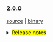 ### 2.0.0

 [source](https://github.com/seata/seata/archive/v2.0.0.zip) |
 [binary](https://github.com/seata/seata/releases/download/v2.0.0/seata-server-2.0.0.zip) 

<details>
  <summary><mark>Release notes</mark></summary>

### Seata 2.0.0

Seata 2.0.0 发布。

Seata 是一款开源的分布式事务解决方案，提供高性能和简单易用的分布式事务服务。

此版本更新如下：

### feature：
  - [[#1234](https://github.com/seata/seata/pull/1234)] 样例，后续请删除

### bugfix：
  - [[#1234](https://github.com/seata/seata/pull/1234)] 样例，后续请删除
  - [[#4626](https://github.com/seata/seata/pull/4626)] 使用 `easyj-maven-plugin` 插件代替 `flatten-maven-plugin` 插件，以修复 `shade` 插件与 `flatten` 插件不兼容的问题，导致`seata-all.pom` 中的 `${revision}` 并没有被替换，使应用端引用 `seata-all` 后无法打包。

### optimize：
   - [[#4567](https://github.com/seata/seata/pull/4567)] 支持where条件带函数find_in_set支持
   - [[#4629](https://github.com/seata/seata/pull/4629)] 更新globalsession状态时检查更改前后的对应关系正确性
  - [[#4567](https://github.com/seata/seata/pull/4567)] 支持where条件带函数find_in_set支持

### test：
  - [[#1234](https://github.com/seata/seata/pull/1234)] 样例，后续请删除


### Contributors:
  
非常感谢以下 contributors 的代码贡献。若有无意遗漏，请报告。
  

   - [slievrly](https://github.com/slievrly)
   - [doubleDimple](https://github.com/doubleDimple)
   - [Bughue](https://github.com/Bughue)

同时，我们收到了社区反馈的很多有价值的issue和建议，非常感谢大家。


#### Link

  - **Seata:** https://github.com/seata/seata  
  - **Seata-Samples:** https://github.com/seata/seata-samples   
  - **Release:** https://github.com/seata/seata/releases
  - **WebSite:** https://seata.io

</details>
